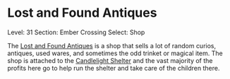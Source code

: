 # Lost and Found Antiques

Level: 31
Section: Ember Crossing
Select: Shop

The [Lost and Found Antiques](Lost%20and%20Found%20Antiques%2018675a22781a80fc8beac1631da5bfc0.md) is a shop that sells a lot of random curios, antiques, used wares, and sometimes the odd trinket or magical item. The shop is attached to the [Candlelight Shelter](Candlelight%20Shelter%2018675a22781a80eaafede158d368710c.md) and the vast majority of the profits here go to help run the shelter and take care of the children there.